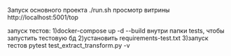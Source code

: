 Запуск основного проекта ./run.sh
просмотр витрины http://localhost:5001/top

запуск тестов:
    1)docker-compose up -d --build  внутри папки tests, чтобы запустить тестовую бд
    2)установить requirements-test.txt
    3)запуск тестов pytest test_extract_transform.py -v